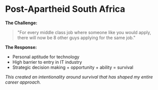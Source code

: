 # Post-Apartheid South Africa

**The Challenge:**
> "For every middle class job where someone like you would apply, there will now be 8 other guys applying for the same job."

**The Response:**
- Personal aptitude for technology
- High barrier to entry in IT industry
- Strategic decision making + opportunity + ability = survival

*This created an intentionality around survival that has shaped my entire career approach.* 